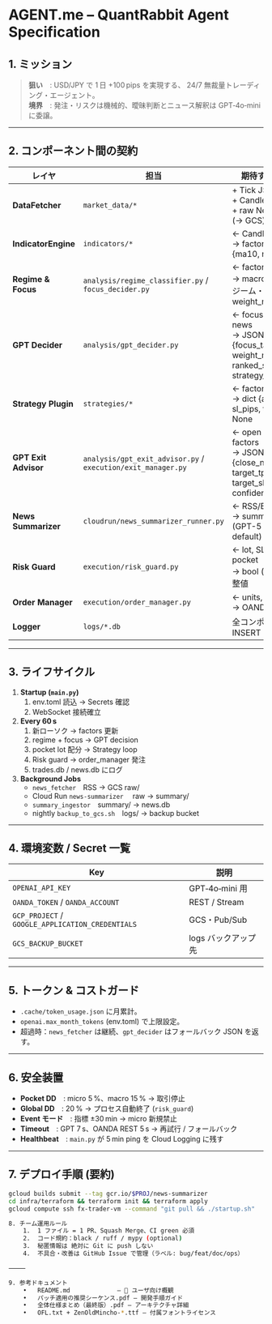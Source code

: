 # AGENT.me  –  QuantRabbit Agent Specification

## 1. ミッション
> **狙い** : USD/JPY で 1 日 +100 pips を実現する、 24/7 無裁量トレーディング・エージェント。  
> **境界** : 発注・リスクは機械的、曖昧判断とニュース解釈は GPT‑4o‑mini に委譲。

---

## 2. コンポーネント間の契約

| レイヤ | 担当 | 期待する入出力 |
|--------|------|----------------|
| **DataFetcher** | `market_data/*` | + Tick JSON<br>+ Candle dict<br>+ raw News JSON (→ GCS) |
| **IndicatorEngine** | `indicators/*` | ← Candle deque<br>→ factors dict {ma10, rsi, …} |
| **Regime & Focus** | `analysis/regime_classifier.py` / `focus_decider.py` | ← factors<br>→ macro/micro レジーム・weight_macro |
| **GPT Decider** | `analysis/gpt_decider.py` | ← focus + perf + news<br>→ JSON {focus_tag, weight_macro, ranked_strategies, strategy_directives} |
| **Strategy Plugin** | `strategies/*` | ← factors<br>→ dict {action, sl_pips, tp_pips} or None |
| **GPT Exit Advisor** | `analysis/gpt_exit_advisor.py` / `execution/exit_manager.py` | ← open trades + factors<br>→ JSON {close_now, target_tp_pips, target_sl_pips, confidence} |
| **News Summarizer** | `cloudrun/news_summarizer_runner.py` | ← RSS/Body<br>→ summary JSON (GPT-5 nano by default) |
| **Risk Guard** | `execution/risk_guard.py` | ← lot, SL/TP, pocket<br>→ bool (可否)・調整値 |
| **Order Manager** | `execution/order_manager.py` | ← units, sl, tp, tag<br>→ OANDA ticket ID |
| **Logger** | `logs/*.db` | 全コンポーネントが INSERT |

---

## 3. ライフサイクル

1. **Startup (`main.py`)**
   1. env.toml 読込 → Secrets 確認
   2. WebSocket 接続確立
2. **Every 60 s**
   1. 新ローソク → factors 更新  
   2. regime + focus → GPT decision  
   3. pocket lot 配分 → Strategy loop  
   4. Risk guard → order_manager 発注  
   5. trades.db / news.db にログ
3. **Background Jobs**
   - `news_fetcher` RSS → GCS raw/  
   - Cloud Run `news‑summarizer`  raw → summary/  
   - `summary_ingestor` summary/ → news.db  
   - nightly `backup_to_gcs.sh` logs/ → backup bucket

---

## 4. 環境変数 / Secret 一覧

| Key | 説明 |
|-----|------|
| `OPENAI_API_KEY` | GPT‑4o‑mini 用 |
| `OANDA_TOKEN` / `OANDA_ACCOUNT` | REST / Stream |
| `GCP_PROJECT` / `GOOGLE_APPLICATION_CREDENTIALS` | GCS・Pub/Sub |
| `GCS_BACKUP_BUCKET` | logs バックアップ先 |

---

## 5. トークン & コストガード

* `.cache/token_usage.json` に月累計。  
* `openai.max_month_tokens` (env.toml) で上限設定。  
* 超過時：`news_fetcher` は継続、`gpt_decider` はフォールバック JSON を返す。

---

## 6. 安全装置

* **Pocket DD** : micro 5 %、macro 15 % → 取引停止  
* **Global DD** : 20 % → プロセス自動終了 (`risk_guard`)  
* **Event モード** : 指標 ±30 min → micro 新規禁止  
* **Timeout** : GPT 7 s、OANDA REST 5 s → 再試行 / フォールバック  
* **Healthbeat** : `main.py` が 5 min ping を Cloud Logging に残す

---

## 7. デプロイ手順 (要約)

```bash
gcloud builds submit --tag gcr.io/$PROJ/news-summarizer
cd infra/terraform && terraform init && terraform apply
gcloud compute ssh fx-trader-vm --command "git pull && ./startup.sh"

8. チーム運用ルール
	1.	1 ファイル = 1 PR、Squash Merge、CI green 必須
	2.	コード規約：black / ruff / mypy (optional)
	3.	秘匿情報は 絶対に Git に push しない
	4.	不具合・改善は GitHub Issue で管理（ラベル: bug/feat/doc/ops）

⸻

9. 参考ドキュメント
	•	README.md             – 🍵 ユーザ向け概観
	•	パッチ適用の推奨シーケンス.pdf – 開発手順ガイド
	•	全体仕様まとめ（最終版）.pdf – アーキテクチャ詳細
	•	OFL.txt + ZenOldMincho-*.ttf – 付属フォントライセンス
